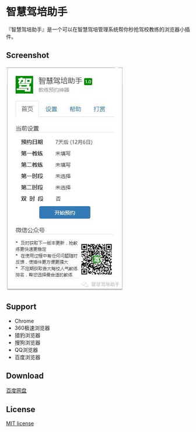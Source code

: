 # 智慧驾培助手

『智慧驾培助手』是一个可以在智慧驾培管理系统帮你秒抢驾校教练的浏览器小插件。

## Screenshot

![zhjphelper-screenshot](https://raw.githubusercontent.com/jyboy/extension-zhjphelper/master/screenshots/screenshot-1.jpg)

## Support

- Chrome
- 360极速浏览器
- 猎豹浏览器
- 搜狗浏览器
- QQ浏览器
- 百度浏览器

## Download

[百度网盘](http://pan.baidu.com/s/1mhH2SfI)

## License

[MIT license](https://github.com/jyboy/extension-zhjphelper/blob/master/LICENSE)
